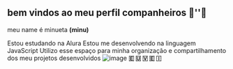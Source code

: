 ## bem vindos ao meu perfil companheiros 🍖''🥩

meu name é minueta **(minu)**

Estou estudando na Alura
Estou me desenvolvendo na linguagem JavaScript
Utilizo esse espaço para minha organização e compartilhamento dos meu projetos desenvolvidos
![image](https://github.com/user-attachments/assets/83263f5f-cb34-41c0-94d5-ce9acc604ad3)   **🇪  🇺   🇻  🇪  🇮**
